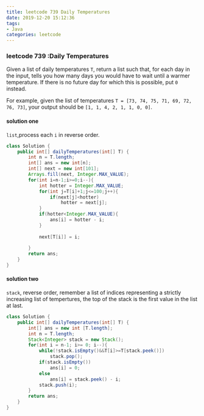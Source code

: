 ```yaml
---
title: leetcode 739 Daily Temperatures
date: 2019-12-20 15:12:36
tags:
- Java
categories: leetcode
---
```


### leetcode 739 :Daily Temperatures

Given a list of daily temperatures `T`, return a list such that, for each day in the input, tells you how many days you would have to wait until a warmer temperature. If there is no future day for which this is possible, put `0` instead.

For example, given the list of temperatures `T = [73, 74, 75, 71, 69, 72, 76, 73]`, your output should be `[1, 1, 4, 2, 1, 1, 0, 0]`.

<!--more-->

#### solution one

`list`,process each `i` in reverse order.

```java
class Solution {
    public int[] dailyTemperatures(int[] T) {
        int n = T.length;
        int[] ans = new int[n];
        int[] next = new int[101];
        Arrays.fill(next, Integer.MAX_VALUE);
        for(int i=n-1;i>=0;i--){
            int hotter = Integer.MAX_VALUE;
            for(int j=T[i]+1;j<=100;j++){
                if(next[j]<hotter)
                    hotter = next[j];
            }
            if(hotter<Integer.MAX_VALUE){
                ans[i] = hotter - i;
            }
            
            next[T[i]] = i;
                           
        }
        return ans;
    }
}
```



#### solution two

`stack`, reverse order, remember a list of indices representing a strictly increasing list of tempertures, the top of the stack is the first value in the list at last.

```java
class Solution {
    public int[] dailyTemperatures(int[] T) {
        int[] ans = new int [T.length];
        int n = T.length;
        Stack<Integer> stack = new Stack();
        for(int i = n-1; i>= 0; i--){
            while(!stack.isEmpty()&&T[i]>=T[stack.peek()])
                stack.pop();
            if(stack.isEmpty())
                ans[i] = 0;
            else
                ans[i] = stack.peek() - i;
            stack.push(i);
        }
        return ans;
    }
}
```
